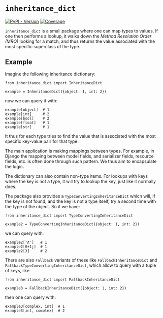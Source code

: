 # `inheritance_dict`

[![PyPI - Version](https://img.shields.io/pypi/v/inheritance_dict)](https://pypi.org/project/inheritance_dict/)
[![Coverage](https://img.shields.io/coverallsCoverage/github/hapytex/inheritance_dict)](https://coveralls.io/github/hapytex/inheritance_dict)


`inheritance_dict` is a small package where one can map types to values. If one then performs a lookup, it walks down the *Method Resolution Order (MRO)* looking for a match, and thus returns the value associated with the most specific superclass of the type.

## Example

Imagine the following inheritance dictionary:

```
from inheritance_dict import InheritanceDict

example = InheritanceDict({object: 1, int: 2})
```

now we can query it with:

```
example[object]  # 1
example[int]     # 2
example[bool]    # 2
example[float]   # 1
example[str]     # 1
```

It thus for each type tries to find the value that is associated with the most specific key-value pair for that type.

The main application is making mappings between types. For example, in Django the mapping between model fields, and serializer fields, resource fields, etc. is often done through such pattern. We thus aim to encapsulate the logic.

The dictionary can also contain non-type items. For lookups with keys where the key is not a type, it will try to lookup the key, just like it normally does.

The package also provides a `TypeConvertingInheritanceDict` which will, if the key is not found, and the key is not a type itself, try a second time with the type of the object. So if we have:

```
from inheritance_dict import TypeConvertingInheritanceDict

example2 = TypeConvertingInheritanceDict({object: 1, int: 2})
```

we can query with:

```
example2['A']   # 1
example2[0+1j]  # 1
example2[3]     # 2
```

There are also `Fallback` variants of these like `FallbackInheritanceDict` and `FallbackTypeConvertingInheritanceDict`, which allow to query with a tuple of keys, like:

```
from inheritance_dict import FallbackInheritanceDict

example3 = FallbackInheritanceDict({object: 1, int: 2})
```

then one can query with:

```
example3[complex, int]  # 1
example3[int, complex]  # 2
```
